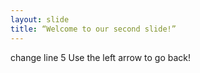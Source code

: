 ```yaml
---
layout: slide
title: “Welcome to our second slide!”
---
```

change line 5
Use the left arrow to go back!

